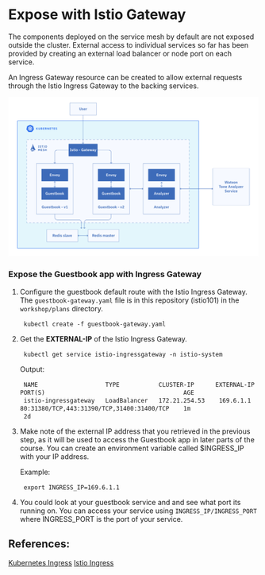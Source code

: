 # Expose with Istio Gateway

The components deployed on the service mesh by default are not exposed outside the cluster. External access to individual services so far has been provided by creating an external load balancer or node port on each service.

An Ingress Gateway resource can be created to allow external requests through the Istio Ingress Gateway to the backing services.

![](../.gitbook/assets/image%20%285%29.png)

### Expose the Guestbook app with Ingress Gateway

1. Configure the guestbook default route with the Istio Ingress Gateway. The `guestbook-gateway.yaml` file is in this repository \(istio101\) in the `workshop/plans` directory.

   ```text
    kubectl create -f guestbook-gateway.yaml
   ```

2. Get the **EXTERNAL-IP** of the Istio Ingress Gateway.

   ```text
    kubectl get service istio-ingressgateway -n istio-system
   ```

   Output:

   ```text
    NAME                   TYPE           CLUSTER-IP      EXTERNAL-IP     PORT(S)                                       AGE
    istio-ingressgateway   LoadBalancer   172.21.254.53    169.6.1.1       80:31380/TCP,443:31390/TCP,31400:31400/TCP    1m
    2d
   ```

3. Make note of the external IP address that you retrieved in the previous step, as it will be used to access the Guestbook app in later parts of the course. You can create an environment variable called $INGRESS\_IP with your IP address.

   Example:

   ```text
    export INGRESS_IP=169.6.1.1
   ```

4. You could look at your guestbook service and and see what port its running on. You can access your service using  `INGRESS_IP/INGRESS_PORT` where INGRESS\_PORT is the port of your service.

## References:

[Kubernetes Ingress](https://kubernetes.io/docs/concepts/services-networking/ingress/) [Istio Ingress](https://istio.io/docs/tasks/traffic-management/ingress.html)

